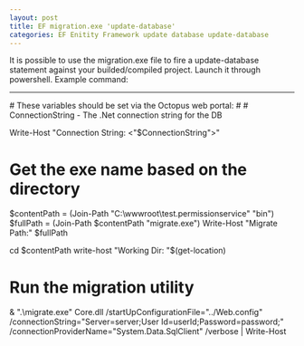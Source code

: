 ```yaml
---
layout: post
title: EF migration.exe 'update-database'
categories: EF Enitity Framework update database update-database
---
```

It is possible to use the migration.exe file to fire a update-database statement against your builded/compiled project. Launch it through powershell. Example command:

-------
<div>
# These variables should be set via the Octopus web portal:
#
#   ConnectionString         - The .Net connection string for the DB


Write-Host "Connection String: <"$ConnectionString">"

# Get the exe name based on the directory
$contentPath  = (Join-Path "C:\wwwroot\test.permissionservice" "bin")
$fullPath = (Join-Path $contentPath "migrate.exe")
Write-Host "Migrate Path:" $fullPath

cd $contentPath
write-host "Working Dir: "$(get-location)

# Run the migration utility
& ".\migrate.exe" Core.dll /startUpConfigurationFile="../Web.config" /connectionString="Server=server;User Id=userId;Password=password;" /connectionProviderName="System.Data.SqlClient" /verbose | Write-Host

</div>
